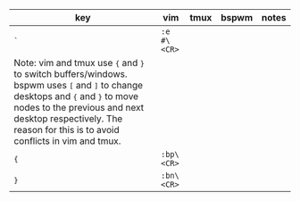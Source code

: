 | key               | vim          | tmux         | bspwm      | notes                                                                                                  |
|-------------------|--------------|--------------|------------|--------------------------------------------------------------------------------------------------------|
| <kbd>\`</kbd>     | `:e #\<CR>`  |              |            |                                                                                                        |
| Note: vim and tmux use <kbd>{</kbd> and <kbd>}</kbd> to switch buffers/windows. bspwm uses <kbd>[</kbd> and <kbd>]</kbd> to change desktops and <kbd>{</kbd> and <kbd>}</kbd> to move nodes to the previous and next desktop respectively. The reason for this is to avoid conflicts in vim and tmux.||||
| <kbd>{</kbd>      | `:bp\<CR>`   |              |            |                                                                                                        |
| <kbd>}</kbd>      | `:bn\<CR>`   |              |            |                                                                                                        |


